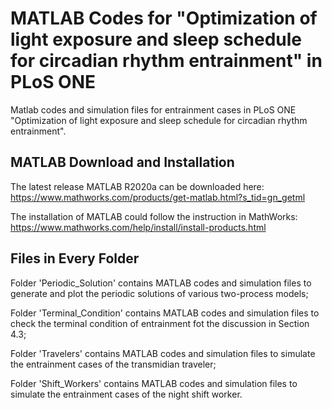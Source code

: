 # MATLAB Codes for "Optimization of light exposure and sleep schedule for circadian rhythm entrainment" in PLoS ONE
Matlab codes and simulation files for entrainment cases in PLoS ONE "Optimization of light exposure and sleep schedule for circadian rhythm entrainment".
## MATLAB Download and Installation
The latest release MATLAB R2020a can be downloaded here: https://www.mathworks.com/products/get-matlab.html?s_tid=gn_getml

The installation of MATLAB could follow the instruction in MathWorks: https://www.mathworks.com/help/install/install-products.html
## Files in Every Folder
Folder 'Periodic_Solution' contains MATLAB codes and simulation files to generate and plot the periodic solutions of various two-process models;

Folder 'Terminal_Condition' contains MATLAB codes and simulation files to check the terminal condition of entrainment fot the discussion in Section 4.3;

Folder 'Travelers' contains MATLAB codes and simulation files to simulate the entrainment cases of the transmidian traveler;

Folder 'Shift_Workers' contains MATLAB codes and simulation files to simulate the entrainment cases of the night shift worker.
